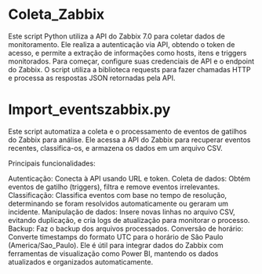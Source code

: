 # Coleta_Zabbix
 Este script Python utiliza a API do Zabbix 7.0 para coletar dados de monitoramento. Ele realiza a autenticação via API, obtendo o token de acesso, e permite a extração de informações como hosts, itens e triggers monitorados. Para começar, configure suas credenciais de API e o endpoint do Zabbix. O script utiliza a biblioteca requests para fazer chamadas HTTP e processa as respostas JSON retornadas pela API.

# Import_eventszabbix.py
Este script automatiza a coleta e o processamento de eventos de gatilhos do Zabbix para análise. Ele acessa a API do Zabbix para recuperar eventos recentes, classifica-os, e armazena os dados em um arquivo CSV.

Principais funcionalidades:

Autenticação: Conecta à API usando URL e token.
Coleta de dados: Obtém eventos de gatilho (triggers), filtra e remove eventos irrelevantes.
Classificação: Classifica eventos com base no tempo de resolução, determinando se foram resolvidos automaticamente ou geraram um incidente.
Manipulação de dados: Insere novas linhas no arquivo CSV, evitando duplicação, e cria logs de atualização para monitorar o processo.
Backup: Faz o backup dos arquivos processados.
Conversão de horário: Converte timestamps do formato UTC para o horário de São Paulo (America/Sao_Paulo).
Ele é útil para integrar dados do Zabbix com ferramentas de visualização como Power BI, mantendo os dados atualizados e organizados automaticamente.
